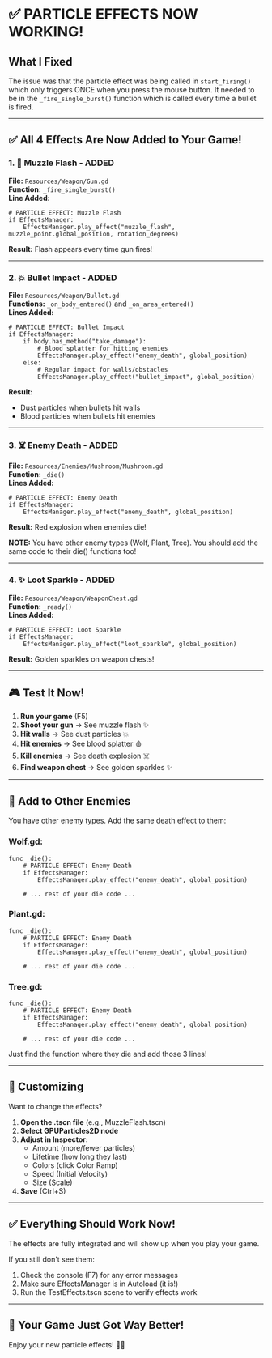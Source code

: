 # ✅ PARTICLE EFFECTS NOW WORKING!

## What I Fixed

The issue was that the particle effect was being called in `start_firing()` which only triggers ONCE when you press the mouse button. It needed to be in the `_fire_single_burst()` function which is called every time a bullet is fired.

---

## ✅ All 4 Effects Are Now Added to Your Game!

### 1. 🔫 Muzzle Flash - ADDED
**File:** `Resources/Weapon/Gun.gd`  
**Function:** `_fire_single_burst()`  
**Line Added:**
```gdscript
# PARTICLE EFFECT: Muzzle Flash
if EffectsManager:
    EffectsManager.play_effect("muzzle_flash", muzzle_point.global_position, rotation_degrees)
```
**Result:** Flash appears every time gun fires!

---

### 2. 💥 Bullet Impact - ADDED
**File:** `Resources/Weapon/Bullet.gd`  
**Functions:** `_on_body_entered()` and `_on_area_entered()`  
**Lines Added:**
```gdscript
# PARTICLE EFFECT: Bullet Impact
if EffectsManager:
    if body.has_method("take_damage"):
        # Blood splatter for hitting enemies
        EffectsManager.play_effect("enemy_death", global_position)
    else:
        # Regular impact for walls/obstacles
        EffectsManager.play_effect("bullet_impact", global_position)
```
**Result:** 
- Dust particles when bullets hit walls
- Blood particles when bullets hit enemies

---

### 3. ☠️ Enemy Death - ADDED
**File:** `Resources/Enemies/Mushroom/Mushroom.gd`  
**Function:** `_die()`  
**Lines Added:**
```gdscript
# PARTICLE EFFECT: Enemy Death
if EffectsManager:
    EffectsManager.play_effect("enemy_death", global_position)
```
**Result:** Red explosion when enemies die!

**NOTE:** You have other enemy types (Wolf, Plant, Tree). You should add the same code to their die() functions too!

---

### 4. ✨ Loot Sparkle - ADDED
**File:** `Resources/Weapon/WeaponChest.gd`  
**Function:** `_ready()`  
**Lines Added:**
```gdscript
# PARTICLE EFFECT: Loot Sparkle
if EffectsManager:
    EffectsManager.play_effect("loot_sparkle", global_position)
```
**Result:** Golden sparkles on weapon chests!

---

## 🎮 Test It Now!

1. **Run your game** (F5)
2. **Shoot your gun** → See muzzle flash ✨
3. **Hit walls** → See dust particles 💥
4. **Hit enemies** → See blood splatter 🩸
5. **Kill enemies** → See death explosion ☠️
6. **Find weapon chest** → See golden sparkles ✨

---

## 📝 Add to Other Enemies

You have other enemy types. Add the same death effect to them:

### Wolf.gd:
```gdscript
func _die():
    # PARTICLE EFFECT: Enemy Death
    if EffectsManager:
        EffectsManager.play_effect("enemy_death", global_position)
    
    # ... rest of your die code ...
```

### Plant.gd:
```gdscript
func _die():
    # PARTICLE EFFECT: Enemy Death
    if EffectsManager:
        EffectsManager.play_effect("enemy_death", global_position)
    
    # ... rest of your die code ...
```

### Tree.gd:
```gdscript
func _die():
    # PARTICLE EFFECT: Enemy Death
    if EffectsManager:
        EffectsManager.play_effect("enemy_death", global_position)
    
    # ... rest of your die code ...
```

Just find the function where they die and add those 3 lines!

---

## 🎨 Customizing

Want to change the effects?

1. **Open the .tscn file** (e.g., MuzzleFlash.tscn)
2. **Select GPUParticles2D node**
3. **Adjust in Inspector:**
   - Amount (more/fewer particles)
   - Lifetime (how long they last)
   - Colors (click Color Ramp)
   - Speed (Initial Velocity)
   - Size (Scale)
4. **Save** (Ctrl+S)

---

## ✅ Everything Should Work Now!

The effects are fully integrated and will show up when you play your game.

If you still don't see them:
1. Check the console (F7) for any error messages
2. Make sure EffectsManager is in Autoload (it is!)
3. Run the TestEffects.tscn scene to verify effects work

---

## 🎊 Your Game Just Got Way Better!

Enjoy your new particle effects! 🚀✨
